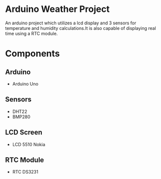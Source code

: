 # Arduino Weather Project
An arduino project which utilizes a lcd display and 3 sensors for temperature and humidity calculations.It is also capable of displaying real time using a RTC module.

# Components 
Arduino
------------

* Arduino Uno


Sensors
------------

* DHT22 
* BMP280


LCD Screen
------------

* LCD 5510 Nokia


RTC Module
------------

* RTC DS3231 
